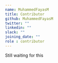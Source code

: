 ```yaml
---
name: MuhammedFayasM
title: Contributor
github: MuhammedFayasM
twitter: ""
linkedin: ""
slack: ""
joining_date: ""
role : contributor
---
```


Still waiting for this
